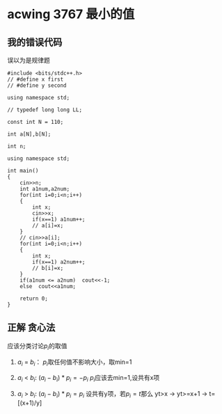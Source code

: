 # acwing 3767 最小的值

## 我的错误代码

误以为是规律题

```
#include <bits/stdc++.h>
// #define x first
// #define y second

using namespace std;

// typedef long long LL;

const int N = 110;

int a[N],b[N];

int n;

using namespace std;

int main()
{
    cin>>n;
    int a1num,a2num;
    for(int i=0;i<n;i++)
    {
        int x;
        cin>>x;
        if(x==1) a1num++;
        // a[i]=x;
    } 
    // cin>>a[i];
    for(int i=0;i<n;i++) 
    {
        int x;
        if(x==1) a2num++;
        // b[i]=x;
    }
    if(a1num <= a2num)  cout<<-1;
    else  cout<<a1num;

    return 0;
}

```

## 正解 贪心法
应该分类讨论$p_i$的取值
1. $a_i$ = $b_i$： $p_i$取任何值不影响大小，取min=1

2. $a_i$ < $b_i$: $(a_i-b_i)*p_i=-p_i$ $p_i$应该去min=1,设共有x项

3. $a_i$ > $b_i$: $(a_i-b_i)*p_i=p_i$ 设共有y项，若$p_i = t$那么 yt>x -> yt>=x+1 -> t=[(x+1)/y]
